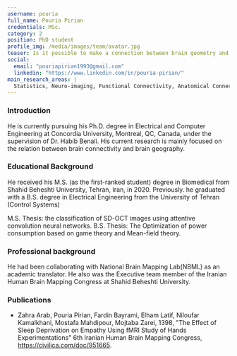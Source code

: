 ```yaml
---
username: pouria
full_name: Pouria Pirian
credentials: MSc.
category: 2
position: PhD student
profile_img: /media/images/team/avatar.jpg
teaser: Is it possible to make a connection between brain geometry and brain connectivity?
social:
  email: "pouriapirian1993@gmail.com"
  linkedin: "https://www.linkedin.com/in/pouria-pirian/"
main_research_areas: |
  Statistics, Neuro-imaging, Functional Connectivity, Anatomical Connectivity, ...
---
```


### Introduction

He is currently pursuing his Ph.D. degree in Electrical and Computer Engineering at Concordia University, Montreal, QC, Canada, under the supervision of Dr. Habib Benali. His current research is mainly focused on the relation between brain connectivity and brain geography.

### Educational Background

He received his M.S. (as the first-ranked student) degree in Biomedical from Shahid Beheshti University, Tehran, Iran, in 2020. Previously. he graduated with a B.S. degree in Electrical Engineering from the University of Tehran (Control Systems)

M.S. Thesis: the classification of SD-OCT images using attentive convolution neural networks.
B.S. Thesis: The Optimization of power consumption based on game theory and Mean-field theory.

### Professional background

He had been collaborating with National Brain Mapping Lab(NBML) as an academic translator. He also was the Executive team member of the Iranian Human Brain Mapping Congress at Shahid Beheshti University.

### Publications

- Zahra Arab, Pouria Pirian, Fardin Bayrami, Elham Latif, Niloufar Kamalkhani, Mostafa Mahdipour, Mojtaba Zarei, 1398, "The Effect of Sleep Deprivation on Empathy Using fMRI Study of Hands Experimentations" 6th Iranian Human Brain Mapping Congress, https://civilica.com/doc/951665.

